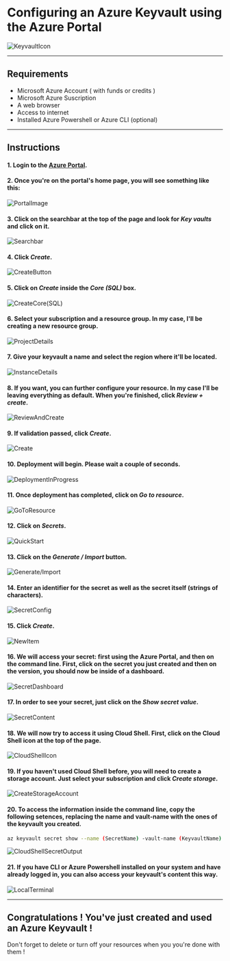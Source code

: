 # Configuring an Azure Keyvault using the Azure Portal
![KeyvaultIcon](img/keyvault-icon.png)


---------------------------------------------------------


## Requirements
- Microsoft Azure Account ( with funds or credits    )
- Microsoft Azure Suscription
- A web browser
- Access to internet
- Installed Azure Powershell or Azure CLI (optional)

---------------------------------------------------------

## Instructions
#### 1. Login to the [Azure Portal](https://portal.azure.com/).
#### 2. Once you're on the portal's home page, you will see something like this:
![PortalImage](img/portal-main.png)
#### 3. Click on the searchbar at the top of the page and look for *Key vaults* and click on it.
![Searchbar](img/searchbar.png)
#### 4. Click *Create*.
![CreateButton](img/new-keyvault.png)
#### 5. Click on *Create* inside the *Core (SQL)* box.
![CreateCore(SQL)](img/create-core-sql.png)
#### 6. Select your subscription and a resource group. In my case, I'll be creating a new resource group.
![ProjectDetails](img/project-details.png)
#### 7. Give your keyvault a name and select the region where it'll be located.
![InstanceDetails](img/instance-details.png)
#### 8. If you want, you can further configure your resource. In my case I'll be leaving everything as default. When you're finished, click *Review + create*.
![ReviewAndCreate](img/review-and-create.png)
#### 9. If validation passed, click *Create*.
![Create](img/create.png)
#### 10. Deployment will begin. Please wait a couple of seconds.
![DeploymentInProgress](img/deployment-in-progress.png)
#### 11. Once deployment has completed, click on *Go to resource*.
![GoToResource](img/go-to-resource.png)
#### 12. Click on *Secrets*.
![QuickStart](img/secrets.png)
#### 13. Click on the *Generate / Import* button.
![Generate/Import](img/generate-import.png)
#### 14. Enter an identifier for the secret as well as the secret itself (strings of characters).
![SecretConfig](img/secret-name-value.png)
#### 15. Click *Create*.
![NewItem](img/create.png)
#### 16. We will access your secret: first using the Azure Portal, and then on the command line. First, click on the secret you just created and then on the version, you should now be inside of a dashboard.
![SecretDashboard](img/secret-dashboard.png)
#### 17. In order to see your secret, just click on the *Show secret value*.
![SecretContent](img/secret-content.png)
#### 18. We will now try to access it using Cloud Shell. First, click on the Cloud Shell icon at the top of the page.
![CloudShellIcon](img/cloud-shell-icon.png)
#### 19. If you haven't used Cloud Shell before, you will need to create a storage account. Just select your subscription and click *Create storage*.
![CreateStorageAccount](img/storage-account.png)
#### 20. To access the information inside the command line, copy the following setences, replacing the name and vault-name with the ones of the keyvault you created.
```Bash
az keyvault secret show --name (SecretName) -vault-name (KeyvaultName) --query value --output tsv
```
![CloudShellSecretOutput](img/secret-cloud-shell.png)
#### 21. If you have CLI or Azure Powershell installed on your system and have already logged in, you can also access your keyvault's content this way.
![LocalTerminal](img/local-terminal.png)

---------------------------------------------------------

## Congratulations ! You've just created and used an Azure Keyvault !
Don't forget to delete or turn off your resources when you you're done with them !
